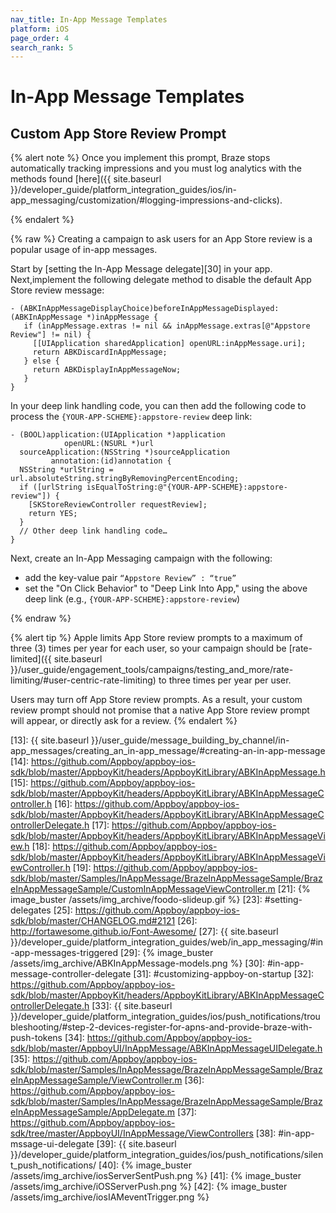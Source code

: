 ```yaml
---
nav_title: In-App Message Templates
platform: iOS
page_order: 4
search_rank: 5
---
```


# In-App Message Templates

## Custom App Store Review Prompt

{% alert note %}
Once you implement this prompt, Braze stops automatically tracking impressions and you must log analytics with the methods found [here]({{ site.baseurl }}/developer_guide/platform_integration_guides/ios/in-app_messaging/customization/#logging-impressions-and-clicks).

{% endalert %}

{% raw %}
Creating a campaign to ask users for an App Store review is a popular usage of in-app messages.

Start by [setting the In-App Message delegate][30] in your app. Next,implement the following delegate method to disable the default App Store review message:

```objc
- (ABKInAppMessageDisplayChoice)beforeInAppMessageDisplayed:(ABKInAppMessage *)inAppMessage {
   if (inAppMessage.extras != nil && inAppMessage.extras[@"Appstore Review"] != nil) {
     [[UIApplication sharedApplication] openURL:inAppMessage.uri];
     return ABKDiscardInAppMessage;
   } else {
     return ABKDisplayInAppMessageNow;
   }
}
```

In your deep link handling code,  you can then add the following code to process the `{YOUR-APP-SCHEME}:appstore-review` deep link:

```objc
- (BOOL)application:(UIApplication *)application
            openURL:(NSURL *)url
  sourceApplication:(NSString *)sourceApplication
         annotation:(id)annotation {
  NSString *urlString = url.absoluteString.stringByRemovingPercentEncoding;
  if ([urlString isEqualToString:@"{YOUR-APP-SCHEME}:appstore-review"]) {
    [SKStoreReviewController requestReview];
    return YES;
  }
  // Other deep link handling code…
}
```

Next, create an In-App Messaging campaign with the following:

- add the key-value pair `“Appstore Review” : “true”`
- set the "On Click Behavior" to "Deep Link Into App," using the above deep link (e.g., `{YOUR-APP-SCHEME}:appstore-review`)

{% endraw %}

{% alert tip %}
  Apple limits App Store review prompts to a maximum of three (3) times per year for each user, so your campaign should be [rate-limited]({{ site.baseurl }}/user_guide/engagement_tools/campaigns/testing_and_more/rate-limiting/#user-centric-rate-limiting) to three times per year per user.

  Users may turn off App Store review prompts. As a result, your custom review prompt should not promise that a native App Store review prompt will appear, or directly ask for a review.
{% endalert %}




[1]: #customize-inAppMessage-dashboard
[2]: #customize-inAppMessage-code
[3]: #set-delegate
[4]: #customize-inAppMessage-display
[5]: #before-display
[6]: #manual-cue
[7]: #situational-display
[8]: #inAppMessage-click
[9]: #custom-view
[10]: #custom-inAppMessage
[11]: #custom-complete
[12]: #method-declarations
[13]: {{ site.baseurl }}/user_guide/message_building_by_channel/in-app_messages/creating_an_in-app_message/#creating-an-in-app-message
[14]: https://github.com/Appboy/appboy-ios-sdk/blob/master/AppboyKit/headers/AppboyKitLibrary/ABKInAppMessage.h
[15]: https://github.com/Appboy/appboy-ios-sdk/blob/master/AppboyKit/headers/AppboyKitLibrary/ABKInAppMessageController.h
[16]: https://github.com/Appboy/appboy-ios-sdk/blob/master/AppboyKit/headers/AppboyKitLibrary/ABKInAppMessageControllerDelegate.h
[17]: https://github.com/Appboy/appboy-ios-sdk/blob/master/AppboyKit/headers/AppboyKitLibrary/ABKInAppMessageView.h
[18]: https://github.com/Appboy/appboy-ios-sdk/blob/master/AppboyKit/headers/AppboyKitLibrary/ABKInAppMessageViewController.h
[19]: https://github.com/Appboy/appboy-ios-sdk/blob/master/Samples/InAppMessage/BrazeInAppMessageSample/BrazeInAppMessageSample/CustomInAppMessageViewController.m
[21]: {% image_buster /assets/img_archive/foodo-slideup.gif %}
[23]: #setting-delegates
[25]: https://github.com/Appboy/appboy-ios-sdk/blob/master/CHANGELOG.md#2121
[26]: http://fortawesome.github.io/Font-Awesome/
[27]: {{ site.baseurl }}/developer_guide/platform_integration_guides/web/in_app_messaging/#in-app-messages-triggered
[29]: {% image_buster /assets/img_archive/ABKInAppMessage-models.png %}
[30]: #in-app-message-controller-delegate
[31]: #customizing-appboy-on-startup
[32]: https://github.com/Appboy/appboy-ios-sdk/blob/master/AppboyKit/headers/AppboyKitLibrary/ABKInAppMessageControllerDelegate.h
[33]: {{ site.baseurl }}/developer_guide/platform_integration_guides/ios/push_notifications/troubleshooting/#step-2-devices-register-for-apns-and-provide-braze-with-push-tokens
[34]: https://github.com/Appboy/appboy-ios-sdk/blob/master/AppboyUI/InAppMessage/ABKInAppMessageUIDelegate.h
[35]: https://github.com/Appboy/appboy-ios-sdk/blob/master/Samples/InAppMessage/BrazeInAppMessageSample/BrazeInAppMessageSample/ViewController.m
[36]: https://github.com/Appboy/appboy-ios-sdk/blob/master/Samples/InAppMessage/BrazeInAppMessageSample/BrazeInAppMessageSample/AppDelegate.m
[37]: https://github.com/Appboy/appboy-ios-sdk/tree/master/AppboyUI/InAppMessage/ViewControllers
[38]: #in-app-mssage-ui-delegate
[39]: {{ site.baseurl }}/developer_guide/platform_integration_guides/ios/push_notifications/silent_push_notifications/
[40]: {% image_buster /assets/img_archive/iosServerSentPush.png %}
[41]: {% image_buster /assets/img_archive/iOSServerPush.png %}
[42]: {% image_buster /assets/img_archive/iosIAMeventTrigger.png %}
